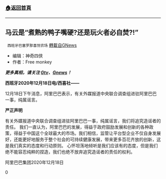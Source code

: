 ###  [:house:返回首頁](https://github.com/ourhimalayas/txt)
---

## 马云是“煮熟的鸭子嘴硬?还是玩火者必自焚?!”
` 西班牙巴塞罗那喜悦农场` [轉載自GNews](https://gnews.org/zh-hans/662445/)

- 编辑：神奇四侠
- 作者：Free monkey


***更多真相，请关注 [Gtv](https://gtv.org/)、[Gnews](https://gnews.org/)！***

**西班牙2020年12月18日电/西喜社——**

12月18日下午消息，阿里巴巴表示，有关外媒报道中央联合调查组进驻阿里巴巴一事，纯属谣言。

**严正声明**

有关外媒报道中央联合调查组进驻阿里巴巴一事，纯属谣言，我们将追究造谣者的责任。
我们一直认为，阿里巴巴的发展，得益于政府鼓励发展和创新的各种政策，得益于中国这个全球最大的市场。我们相信，监管让平台型企业不仅自身发展好，还能更好地服务于整个社会的可持续健康发展，带来更多百花齐放的创新，这是我们真实的态度和行动原则。
心怀坦荡地倾听是我们应该有的态度，但是我们绝不能容忍纯粹的捏造，我们也绝不放弃追究造谣者的责任的权利。

阿里巴巴集团2020年12月18日





0
